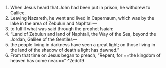 1. When Jesus heard that John had been put in prison, he withdrew to Galilee. 
2. Leaving Nazareth, he went and lived in Capernaum, which was by the lake in the area of Zebulun and Naphtali— 
3. to fulfill what was said through the prophet Isaiah:
4. “Land of Zebulun and land of Naphtali, the Way of the Sea, beyond the Jordan, Galilee of the Gentiles—
5. the people living in darkness have seen a great light; on those living in the land of the shadow of death a light has dawned.”
6. From that time on Jesus began to preach, “Repent, for ==the kingdom of heaven has come near.==” ^2edc19